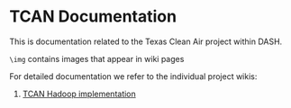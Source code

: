 TCAN Documentation
==================

This is documentation related to the Texas Clean Air project within DASH.

`\img` contains images that appear in wiki pages

For detailed documentation we refer to the individual project wikis:

1. [TCAN Hadoop implementation](https://github.com/TexasCleanAirNetwork/TCAN_Hadoop/wiki)
